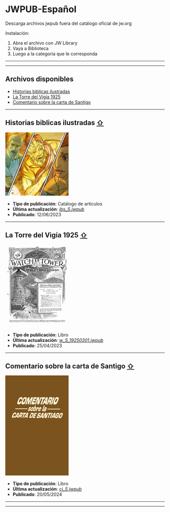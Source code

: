 # JWPUB-Español

Descarga archivos jwpub fuera del catálogo oficial de jw.org

Instalación:

1. Abra el archivo con JW Library
2. Vaya a Biblioteca
3. Luego a la categoría que le corresponda

____
____
## Archivos disponibles
* [Historias biblicas ilustradas](#historias-biblicas-ilustradas-)
* [La Torre del Vigía 1925](#la-torre-del-vigía-1925-)
* [Comentario sobre la carta de Santigo](#comentario-sobre-la-carta-de-santigo-)

____
## Historias biblicas ilustradas [⇧](#archivos-disponibles)
<img src="screenshots/ibs.jpg" width="200px">

* **Tipo de publicación**: Catálogo de artículos
* **Última actualización**: [*ibs_S.jwpub*](https://github.com/MisaelArciniega/JWPUB/releases/download/ibs_S.jwpub/ibs_S.jwpub)
* **Publicado**: 12/06/2023

____
## La Torre del Vigía 1925 [⇧](#archivos-disponibles)
<img src="screenshots/w19250301.jpg" width="200px">

* **Tipo de publicación**: Libro
* **Última actualización**: [*w_S_19250301.jwpub*](https://github.com/MisaelArciniega/JWPUB/releases/download/w_S_19250301.jwpub/w_S_19250301.jwpub)
* **Publicado**: 25/04/2023

____
## Comentario sobre la carta de Santigo [⇧](#archivos-disponibles)
<img src="screenshots/2024050301_S_cvr.jpg" width="200px">

* **Tipo de publicación**: Libro
* **Última actualización**: [*cj_S.jwpub*](https://github.com/MisaelArciniega/JWPUB/releases/download/cj_S.jwpub/cj_S.jwpub)
* **Publicado**: 20/05/2024

____
____
